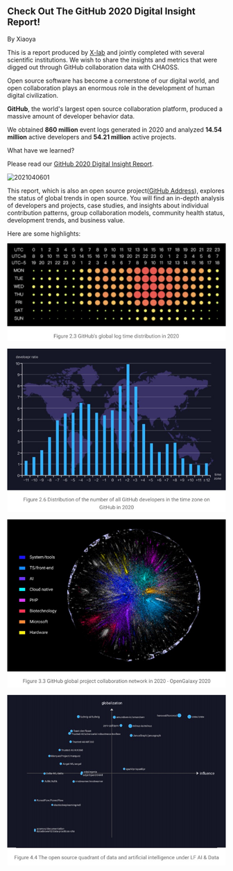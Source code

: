 ## **Check Out The GitHub 2020 Digital Insight Report!**

By Xiaoya

This is a report produced by [X-lab](http://www.x-lab.info/) and jointly completed with several scientific institutions. We wish to share the insights and metrics that were digged out through GitHub collaboration data with CHAOSS.

Open source software has become a cornerstone of our digital world, and open collaboration plays an enormous role in the development of human digital civilization.

**GitHub**, the world's largest open source collaboration platform, produced a massive amount of developer behavior data.

We obtained **860 million** event logs generated in 2020 and analyzed **14.54 million** active developers and **54.21 million** active projects.

What have we learned?

Please read our [GitHub 2020 Digital Insight Report](http://oss.x-lab.info/github-insight-report-2020-en.pdf).

![2021040601](/Users/xiaoya/Documents/GitHub/website/Community/News/images/2021040601.jpg)

This report, which is also an open source project([GitHub Address](https://github.com/X-lab2017/github-analysis-report)), explores the status of global trends in open source. You will find an in-depth analysis of developers and projects, case studies, and insights about individual contribution patterns, group collaboration models, community health status, development trends, and business value.

Here are some highlights:

![2021040602](./images/2021040602.jpg)



![2021040603](./images/2021040603.jpg)



![2021040604](./images/2021040604.jpg)



![2021040605](./images/2021040605.jpg)

